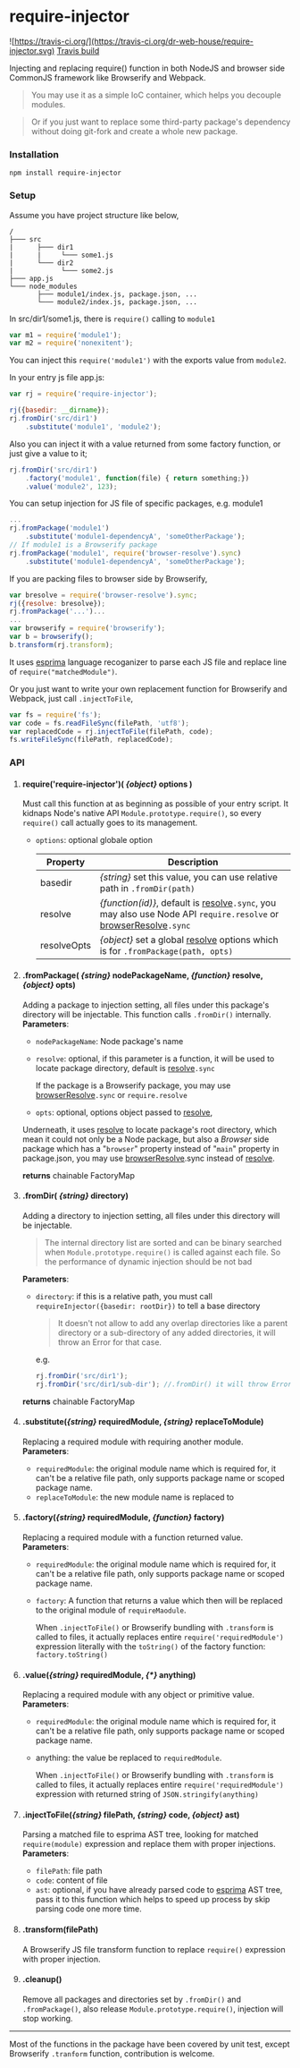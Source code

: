 # require-injector
![https://travis-ci.org/](https://travis-ci.org/dr-web-house/require-injector.svg)
[Travis build](https://travis-ci.org/dr-web-house/require-injector)

Injecting and replacing require() function in both NodeJS and browser side CommonJS framework like Browserify and Webpack.

> You may use it as a simple IoC container, which helps you decouple modules.

> Or if you just want to replace some third-party package's dependency without doing git-fork and create a whole new package.

### Installation
```
npm install require-injector
```

### Setup
Assume you have project structure like below,
```
/
├─── src
|      ├─── dir1
|      |     └─── some1.js
|      └─── dir2
|            └─── some2.js
├─── app.js
└─── node_modules
       ├─── module1/index.js, package.json, ...
       └─── module2/index.js, package.json, ...
```

In src/dir1/some1.js, there is `require()` calling to `module1`
```js
var m1 = require('module1');
var m2 = require('nonexitent');
```
You can inject this `require('module1')` with the exports value from `module2`.

In your entry js file app.js:
```js
var rj = require('require-injector');

rj({basedir: __dirname});
rj.fromDir('src/dir1')
	.substitute('module1', 'module2');
```
Also you can inject it with a value returned from some factory function, or just give a value to it;
```js
rj.fromDir('src/dir1')
	.factory('module1', function(file) { return something;})
	.value('module2', 123);
```
You can setup injection for JS file of specific packages, e.g. module1
```js
...
rj.fromPackage('module1')
	.substitute('module1-dependencyA', 'someOtherPackage');
// If module1 is a Browserify package
rj.fromPackage('module1', require('browser-resolve').sync)
    .substitute('module1-dependencyA', 'someOtherPackage');
```

If you are packing files to browser side by Browserify,
```js
var bresolve = require('browser-resolve').sync;
rj({resolve: bresolve});
rj.fromPackage('...')...
...
var browserify = require('browserify');
var b = browserify();
b.transform(rj.transform);
```
It uses [esprima](https://www.npmjs.com/package/esprima) language recoganizer to parse each JS file and replace line of `require("matchedModule")`.

Or you just want to write your own replacement function for Browserify and Webpack, just call `.injectToFile`,
```js
var fs = require('fs');
var code = fs.readFileSync(filePath, 'utf8');
var replacedCode = rj.injectToFile(filePath, code);
fs.writeFileSync(filePath, replacedCode);
```

### API
1. #### require('require-injector')( _{object}_ options )<a name="api1"></a>
	Must call this function at as beginning as possible of your entry script.
	It kidnaps Node's native API `Module.prototype.require()`, so every `require()`
	call actually goes to its management.
    - `options`: optional globale option

        | Property | Description
        | - | -
        |  basedir | _{string}_ set this value, you can use relative path in `.fromDir(path)`
        | resolve | _{function(id)}_, default is [resolve](https://www.npmjs.com/package/resolve)`.sync`, you may also use Node API `require.resolve` or [browserResolve](https://www.npmjs.com/package/browser-resolve)`.sync`
        | resolveOpts | _{object}_  set a global [resolve](https://www.npmjs.com/package/resolve) options which is for `.fromPackage(path, opts)`


2. #### .fromPackage( _{string}_ nodePackageName, _{function}_ resolve, _{object}_ opts)<a name="api2"></a>
	Adding a package to injection setting, all files under this package's directory will be injectable. This function calls `.fromDir()` internally.\
	**Parameters**:
	- `nodePackageName`: Node package's name
    - `resolve`: optional, if this parameter is a function, it will be used to locate package directory, default is [resolve](https://www.npmjs.com/package/resolve)`.sync`

        If the package is a Browserify package, you may use [browserResolve](https://www.npmjs.com/package/browser-resolve)`.sync` or `require.resolve`
	- `opts`: optional, options object passed to [resolve](https://www.npmjs.com/package/resolve),

	Underneath, it uses [resolve](https://www.npmjs.com/package/resolve) to locate package's root directory, which mean it could not only be a Node package, but also a _Browser_ side package which has a "`browser`" property instead of "`main`" property in package.json, you may use [browserResolve](https://www.npmjs.com/package/browser-resolve).sync instead of [resolve](https://www.npmjs.com/package/resolve).

	**returns** chainable FactoryMap

3. #### .fromDir( _{string}_ directory)<a name="api3"></a>
	Adding a directory to injection setting, all files under this directory will be injectable.
    > The internal directory list are sorted and can be binary searched when `Module.prototype.require()` is called against each file. So the performance of dynamic injection should be not bad

	**Parameters**:
	- `directory`: if this is a relative path, you must call `requireInjector({basedir: rootDir})`
		to tell a base directory
		> It doesn't not allow to add any overlap directories like a parent directory or a sub-directory of any added directories, it will throw an Error for that case.

		e.g.
		```js
		rj.fromDir('src/dir1');
		rj.fromDir('src/dir1/sub-dir'); //.fromDir() it will throw Error
		```

	**returns** chainable FactoryMap

4. #### .substitute(_{string}_ requiredModule, _{string}_ replaceToModule)<a name="api4"></a>
	Replacing a required module with requiring another module.\
	**Parameters**:
	- `requiredModule`: the original module name which is required for, it can't be a relative file path, only supports package name or scoped package name.
	- `replaceToModule`: the new module name is replaced to


5. #### .factory(_{string}_ requiredModule, _{function}_ factory)<a name="api5"></a>
    Replacing a required module with a function returned value.\
    **Parameters**:
    - `requiredModule`: the original module name which is required for, it can't be a relative file path, only supports package name or scoped package name.
    - `factory`: A function that returns a value which then will be replaced to the original module of `requireMaodule`.

        When `.injectToFile()` or Browserify bundling with `.transform` is called to files, it actually replaces entire `require('requiredModule')` expression literally with the `toString()` of the factory function: `factory.toString()`


6. #### .value(_{string}_ requiredModule, _{*}_ anything)<a name="api6"></a>
    Replacing a required module with any object or primitive value.\
    **Parameters**:
    - `requiredModule`: the original module name which is required for, it can't be a relative file path, only supports package name or scoped package name.
    - anything: the value be replaced to `requiredModule`.

        When `.injectToFile()` or Browserify bundling with `.transform` is called to files, it actually replaces entire `require('requiredModule')` expression with returned string of `JSON.stringify(anything)`


7. #### .injectToFile(_{string}_ filePath, _{string}_ code, _{object}_ ast)<a name="api7"></a>
    Parsing a matched file to esprima AST tree, looking for matched `require(module)` expression and replace them with proper injections.\
    **Parameters**:
    - `filePath`: file path
    - `code`: content of file
    - `ast`: optional, if you have already parsed code to [esprima](https://www.npmjs.com/package/esprima) AST tree, pass it to this function which helps to speed up process by skip parsing code one more time.


8. #### .transform(filePath)<a name="api8"></a>
    A Browserify JS file transform function to replace `require()` expression with proper injection.


9. #### .cleanup()<a name="api9"></a>
    Remove all packages and directories set by `.fromDir()` and `.fromPackage()`, also release `Module.prototype.require()`, injection will stop working.

-----
Most of the functions in the package have been covered by unit test, except Browserify `.tranform` function, contribution is welcome.
